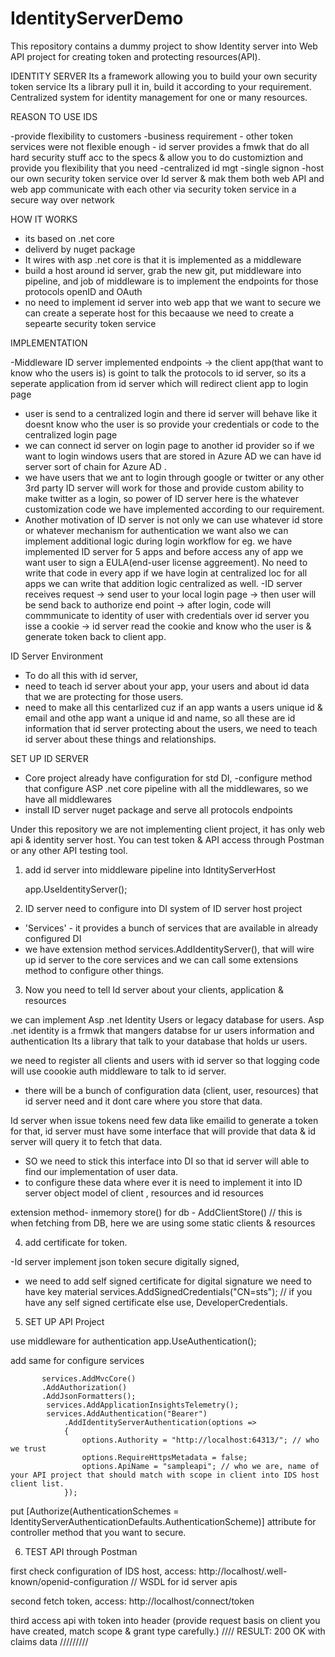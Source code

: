 # IdentityServerDemo
This repository contains a dummy project to show Identity server into Web API project for creating token and protecting resources(API).

IDENTITY SERVER
Its a framework allowing you to build your own security token service
Its a library pull it in, build it according to your requirement.
Centralized system for identity management for one or many resources.

REASON TO USE IDS

-provide flexibility to customers
-business requirement - other token services were not flexible enough - id server provides a fmwk that do all hard security stuff acc to the specs & allow you to do customiztion and provide you flexibility that you need
-centralized id mgt
-single signon
-host our own security token service over Id server & mak them both web API and web app communicate with each other via security token service in a secure way over network

HOW IT WORKS

- its based on .net core
- deliverd by nuget package
- It wires with asp .net core is that it is implemented as a middleware
- build a host around id server, grab the new git, put middleware into pipeline, and job of middleware is to implement the endpoints for those protocols openID and OAuth
- no need to implement id server into web app that we want to secure we can create a seperate  host for this becaause we need to create a sepearte security token service

IMPLEMENTATION

-Middleware ID server implemented endpoints -> the client app(that want to know who the users is) is goint to talk the protocols to id server, so its a seperate application from id server which will redirect client app to login page
- user is send to a centralized login and there id server will behave like it doesnt know who the user is so provide your credentials or code to the centralized login page
- we can connect id server on login page to another id provider so if we want to login windows users that are stored in Azure AD we can have id server sort of chain for Azure AD .
- we have users that we ant to login through google or twitter or any other 3rd party ID server will work for those and provide custom ability to make twitter as a login, so power of ID server here is the whatever customization code we have implemented according to our requirement.
- Another motivation of ID server is not only we can use whatever id store or whatever mechanism for authentication we want also we can implement additional logic during login workflow for eg. we have implemented ID server for 5 apps and before access any of app we want user to sign a EULA(end-user license aggreement). No need to write that code in every app if we have login at centralized loc for all apps we can write that addition logic centralized as well.
-ID server receives request -> send user to your local login page -> then user will be send back to authorize end point -> after login, code will commmunicate to identity of user with credentials over id server you isse a cookie -> id server read the cookie and know who the user is & generate token back to client app.

ID Server Environment

- To do all this with id server,
- need to teach id server about your app, your users and about id data that we are protecting for those users.
- need to make all this centarlized cuz if an app wants a users unique id & email and othe app want a unique id and name, so all these are id information that id server protecting about the users, we need to teach id server about these things and relationships.

SET UP ID SERVER

- Core project already have configuration for std DI, 
-configure method that configure ASP .net core pipeline with all the middlewares, so we have all middlewares
- install ID server nuget package and serve all protocols endpoints
 
 Under this repository we are not implementing client project, it has only web api & identity server host. You can test token & API access through Postman or any other API testing tool.

1. add id server into middleware pipeline into IdntityServerHost

   app.UseIdentityServer();

2. ID server need to configure into DI system of ID server host project

- 'Services' - it provides a bunch of services that are available in already configured DI
- we have extension method services.AddIdentityServer(),
that will wire up id server to the core services and we can call some extensions method to configure other things.

3. Now you need to tell Id server about your clients, application & resources

we can implement Asp .net Identity Users or legacy database for users.
Asp .net identity is a frmwk that mangers databse for ur users information and authentication
Its a library that talk to your database that holds ur users.

we need to register all clients and users with id server so that logging code will use coookie auth middleware to talk to id server.
- there will be a bunch of configuration data (client, user, resources) that id server need and it dont care where you store that data.

Id server when issue tokens need few data like emailid to generate a token for that, id server must have some interface that will provide that data & id server will query it to fetch that data.
- SO we need to stick this interface into DI so that id server will able to find our implementation of user data.
- to configure these data where ever it is need to implement it into ID server object model of client , resources and id resources
 
extension method- inmemory store()
for db - AddClientStore() // this is when fetching from DB, here we are using some static clients & resources

4. add certificate for token.

-Id server implement json token secure digitally signed,
- we need to add self signed certificate for digital signature we need to have key material
services.AddSignedCredentials("CN=sts"); //  if you have any self signed certificate
else use, DeveloperCredentials.

5. SET UP API Project

use middleware for authentication
app.UseAuthentication();

add same for configure services 

           services.AddMvcCore()
           .AddAuthorization()
           .AddJsonFormatters();
            services.AddApplicationInsightsTelemetry();
            services.AddAuthentication("Bearer")
                .AddIdentityServerAuthentication(options =>
                {
                    options.Authority = "http://localhost:64313/"; // who we trust
                    options.RequireHttpsMetadata = false;
                    options.ApiName = "sampleapi"; // who we are, name of your API project that should match with scope in client into IDS host client list.
                });

put [Authorize(AuthenticationSchemes = IdentityServerAuthenticationDefaults.AuthenticationScheme)] attribute for controller method that you want to secure.


6. TEST API through Postman

first check configuration of IDS host, access: 
http://localhost/.well-known/openid-configuration // WSDL for id server apis

second fetch token, access:
http://localhost/connect/token

third access api with token into header (provide request basis on client you have created, match scope & grant type carefully.)
//// RESULT: 200 OK with claims data /////////



